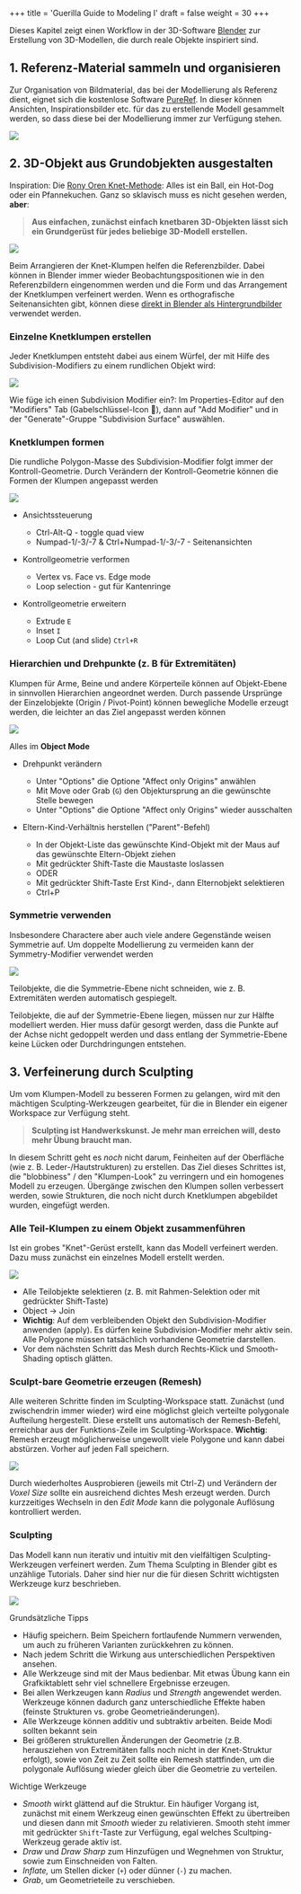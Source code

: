 +++
title = 'Guerilla Guide to Modeling I'
draft = false
weight = 30 
+++

Dieses Kapitel zeigt einen Workflow in der 3D-Software [Blender](https://www.blender.org/download/) zur Erstellung von 3D-Modellen, die durch reale Objekte inspiriert sind.

## 1. Referenz-Material sammeln und organisieren

Zur Organisation von Bildmaterial, das bei der Modellierung als Referenz dient, eignet sich die kostenlose Software [PureRef](https://www.pureref.com/download.php). In dieser können Ansichten, Inspirationsbilder etc. für das zu erstellende Modell gesammelt werden, so dass diese bei der Modellierung immer zur Verfügung stehen.

![](img/00_PureRef.png)

## 2. 3D-Objekt aus Grundobjekten ausgestalten

Inspiration: Die [Rony Oren Knet-Methode](https://ronysclayground.com/): Alles ist ein Ball, ein Hot-Dog oder ein Pfannekuchen. Ganz so sklavisch muss es nicht gesehen werden, **aber**: 

> **Aus einfachen, zunächst einfach knetbaren 3D-Objekten lässt sich ein Grundgerüst für jedes beliebige 3D-Modell erstellen.**


![](img/Fabelhafte_Welt_Der_Tiere.png)

Beim Arrangieren der Knet-Klumpen helfen die Referenzbilder. Dabei können in Blender immer wieder Beobachtungspositionen wie in den Referenzbildern eingenommen werden und die Form und das Arrangement der Knetklumpen verfeinert werden. Wenn es orthografische Seitenansichten gibt, können diese [direkt in Blender als Hintergrundbilder](https://www.youtube.com/watch?v=lpIonmH90-k) verwendet werden. 

### Einzelne Knetklumpen erstellen

Jeder Knetklumpen entsteht dabei aus einem Würfel, der mit Hilfe des Subdivision-Modifiers zu einem rundlichen Objekt wird:

![](img/01_SubdivideCube.png)


Wie füge ich einen Subdivision Modifier ein?: Im Properties-Editor auf den "Modifiers" Tab (Gabelschlüssel-Icon 🔧), dann auf "Add Modifier" und in der "Generate"-Gruppe "Subdivision Surface" auswählen.


### Knetklumpen formen

Die rundliche Polygon-Masse des Subdivision-Modifier folgt immer der Kontroll-Geometrie. Durch Verändern der Kontroll-Geometrie können die Formen der Klumpen angepasst werden

![](imgnew/01_ClayModel.png)
<!-- ![](img/02_ControlGeometryEditing.png) -->

- Ansichtssteuerung
  - Ctrl-Alt-Q - toggle quad view
  - Numpad-1/-3/-7 & Ctrl+Numpad-1/-3/-7 - Seitenansichten

- Kontrollgeometrie verformen
     - Vertex vs. Face vs. Edge mode
     - Loop selection - gut für Kantenringe

- Kontrollgeometrie erweitern
     - Extrude `E`
     - Inset `I`
     - Loop Cut (and slide) `Ctrl+R`

### Hierarchien und Drehpunkte (z. B für Extremitäten)

Klumpen für Arme, Beine und andere Körperteile können auf Objekt-Ebene in sinnvollen Hierarchien angeordnet werden. Durch passende Ursprünge der Einzelobjekte (Origin / Pivot-Point) können bewegliche Modelle erzeugt werden, die leichter an das Ziel angepasst werden können

![](imgnew/01_PivotPoint.png)

Alles im **Object Mode**

- Drehpunkt verändern
  - Unter "Options" die Optione "Affect only Origins" anwählen
  - Mit Move oder Grab (`G`) den Objektursprung an die gewünschte Stelle bewegen
  - Unter "Options" die Optione "Affect only Origins" wieder ausschalten

- Eltern-Kind-Verhältnis herstellen ("Parent"-Befehl)
  - In der Objekt-Liste das gewünschte Kind-Objekt mit der Maus auf das gewünschte Eltern-Objekt ziehen
  - Mit gedrückter Shift-Taste die Maustaste loslassen
  - ODER  
  - Mit gedrückter Shift-Taste Erst Kind-, dann Elternobjekt selektieren
  - Ctrl+P


### Symmetrie verwenden

Insbesondere Charactere aber auch viele andere Gegenstände weisen Symmetrie auf. Um doppelte Modellierung zu vermeiden kann der Symmetry-Modifier verwendet werden

![](imgnew/02_Symmetry.png)

Teilobjekte, die die Symmetrie-Ebene nicht schneiden, wie z. B. Extremitäten werden automatisch gespiegelt.

Teilobjekte, die auf der Symmetrie-Ebene liegen, müssen nur zur Hälfte modelliert werden. Hier muss dafür gesorgt werden, dass die Punkte auf der Achse nicht gedoppelt werden und dass entlang der Symmetrie-Ebene keine Lücken oder Durchdringungen entstehen.

## 3. Verfeinerung durch Sculpting

Um vom Klumpen-Modell zu besseren Formen zu gelangen, wird mit den mächtigen Sculpting-Werkzeugen gearbeitet, für die in Blender ein eigener Workspace zur Verfügung steht. 

> **Sculpting ist Handwerkskunst. Je mehr man erreichen will, desto mehr Übung braucht man.**

In diesem Schritt geht es _noch_ nicht darum, Feinheiten auf der Oberfläche (wie z. B. Leder-/Hautstrukturen) zu erstellen. Das Ziel dieses Schrittes ist, die "blobbiness" / den "Klumpen-Look" zu verringern und ein homogenes Modell zu erzeugen. Übergänge zwischen den Klumpen sollen verbessert werden, sowie Strukturen, die noch nicht durch Knetklumpen abgebildet wurden, eingefügt werden.

### Alle Teil-Klumpen zu einem Objekt zusammenführen

Ist ein grobes "Knet"-Gerüst erstellt, kann das Modell verfeinert werden. Dazu muss zunächst
ein einzelnes Modell erstellt werden.

![](img/04_JoinClayLumps.png)

- Alle Teilobjekte selektieren (z. B. mit Rahmen-Selektion oder mit gedrückter Shift-Taste)
- Object -> Join 
- **Wichtig**: Auf dem verbleibenden Objekt den Subdivision-Modifier anwenden (apply). Es dürfen keine Subdivision-Modifier mehr aktiv sein. Alle Polygone müssen tatsächlich vorhandene Geometrie darstellen.
- Vor dem nächsten Schritt das Mesh durch Rechts-Klick und Smooth-Shading optisch glätten.

### Sculpt-bare Geometrie erzeugen (Remesh)

Alle weiteren Schritte finden im Sculpting-Workspace statt. Zunächst (und zwischendrin immer wieder) wird eine möglichst gleich verteilte polygonale Aufteilung hergestellt. Diese erstellt uns automatisch der Remesh-Befehl, erreichbar aus der Funktions-Zeile im Sculpting-Workspace. **Wichtig**: Remesh erzeugt möglicherweise ungewollt viele Polygone und kann dabei abstürzen. Vorher auf jeden Fall speichern.

![](img/05_FirstRemeshInSculpting.png)

Durch wiederholtes Ausprobieren (jeweils mit Ctrl-Z) und Verändern der _Voxel Size_ sollte ein ausreichend dichtes Mesh erzeugt werden. Durch kurzzeitiges Wechseln in den _Edit Mode_ kann die polygonale Auflösung kontrolliert werden.

### Sculpting

Das Modell kann nun iterativ und intuitiv mit den vielfältigen Sculpting-Werkzeugen verfeinert werden. Zum Thema Sculpting in Blender gibt es unzählige Tutorials. Daher sind hier nur die für diesen Schritt wichtigsten Werkzeuge kurz beschrieben.

![](img/06_Sculpting.png)

Grundsätzliche Tipps

- Häufig speichern. Beim Speichern fortlaufende Nummern verwenden, um auch zu früheren Varianten zurückkehren zu können.
- Nach jedem Schritt die Wirkung aus unterschiedlichen Perspektiven ansehen.
- Alle Werkzeuge sind mit der Maus bedienbar. Mit etwas Übung kann ein Grafkiktablett sehr viel schnellere Ergebnisse erzeugen.
- Bei allen Werkzeugen kann _Radius_ und _Strength_ angewendet werden. Werkzeuge können dadurch ganz unterschiedliche Effekte haben (feinste Strukturen vs. grobe Geometrieänderungen).
- Alle Werkzeuge können additiv und subtraktiv arbeiten. Beide Modi sollten bekannt sein
- Bei größeren strukturellen Änderungen der Geometrie (z.B. herausziehen von Extremitäten falls noch nicht in der Knet-Struktur erfolgt), sowie von Zeit zu Zeit sollte ein Remesh stattfinden, um die polygonale Auflösung wieder gleich über die Geometrie zu verteilen.

Wichtige Werkzeuge
- _Smooth_ wirkt glättend auf die Struktur. Ein häufiger Vorgang ist, zunächst mit einem Werkzeug einen gewünschten Effekt zu übertreiben und diesen dann mit _Smooth_ wieder zu relativieren. Smooth steht immer mit gedrückter `Shift`-Taste zur Verfügung, egal welches Scultping-Werkzeug gerade aktiv ist.
- _Draw_ und _Draw Sharp_ zum Hinzufügen und Wegnehmen von Struktur, sowie zum Einschneiden von Falten.
- _Inflate,_ um Stellen dicker (`+`) oder dünner (`-`) zu machen.
- _Grab_, um Geometrieteile zu verschieben.


